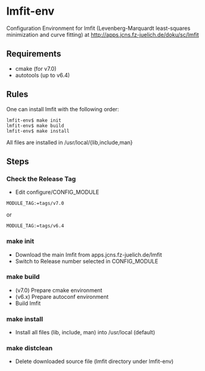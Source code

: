 lmfit-env
======
Configuration Environment for lmfit (Levenberg-Marquardt least-squares minimization and curve fitting) at http://apps.jcns.fz-juelich.de/doku/sc/lmfit


## Requirements
* cmake (for v7.0)
* autotools (up to v6.4)

## Rules

One can install lmfit with the following order:

```
lmfit-env$ make init
lmfit-env$ make build
lmfit-env$ make install
```

All files are installed in /usr/local/{lib,include,man}


## Steps

### Check the Release Tag

* Edit configure/CONFIG_MODULE
```
MODULE_TAG:=tags/v7.0
```
or
```
MODULE_TAG:=tags/v6.4
```

### make init
* Download the main lmfit from apps.jcns.fz-juelich.de/lmfit
* Switch to Release number selected in CONFIG_MODULE

### make build

* (v7.0) Prepare cmake environment
* (v6.x) Prepare autoconf environment
* Build lmfit

### make install
* Install all files (lib, include, man) into /usr/local (default)

### make distclean
* Delete downloaded source file (lmfit directory under lmfit-env)

